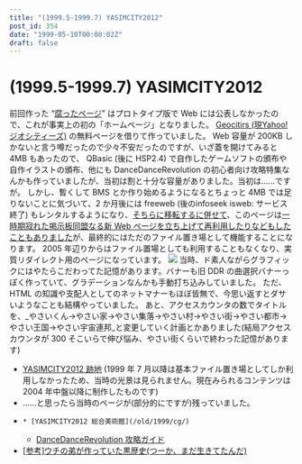 ```yaml
---
title: "(1999.5-1999.7) YASIMCITY2012"
post_id: 354
date: "1999-05-10T00:00:02Z"
draft: false
---
```


# (1999.5-1999.7) YASIMCITY2012

前回作った “[腐ったページ](/350)” はプロトタイプ版で Web には公表しなかったので、これが事実上の初の「ホームページ」となりました。 [Geocitirs (現Yahoo! ジオシティーズ)](http://geocities.yahoo.co.jp/) の無料ページを借りて作っていました。 Web 容量が 200KB しかないと言う噂だったので少々不安だったのですが、いざ蓋を開けてみると 4MB もあったので、  QBasic (後に HSP2.4) で自作したゲームソフトの頒布や自作イラストの頒布、他にも DanceDanceRevolution の初心者向け攻略特集なんかも作っていましたが、当初は割と十分な容量がありました。当初は……ですが。 しかし、暫くして BMS とか作り始めるようになるとちょっと 4MB では足りないことに気づいて、2 か月後には freeweb (後のinfoseek isweb: サービス終了) もレンタルするようになり、[そちらに移転するに併せて](/363)、このページは[一時期寂れた掲示板同盟なる新 Web ページを立ち上げて再利用したりなどもしたこともありました](/tag/declined)が、最終的にはただのファイル置き場として機能することになります。 2005 年辺りからはファイル置場としても利用することもなくなり、実質リダイレクト用のページになっています。 ![](/wp-content/uploads/1999/05/banner2012.png) 当時、ド素人ながらグラフィックにはやたらこだわってた記憶があります。バナーも旧 DDR の曲選択バナーっぽく作っていて、グラデーションなんかも手動打ち込みしていました。 ただ、 HTML の知識や支配人としてのネットマナーもほぼ皆無で、今思い返すとダサいようなことも結構やっていました。 あと、アクセスカウンタの数でタイトルを、_やさいくん→やさい家→やさい集落→やさい村→やさい街→やさい都市→やさい王国→やさい宇宙連邦_と変更していく計画とかありました(結局アクセスカウンタが 300 そこいらで伸び悩み、やさい街くらいで終わった記憶があります) 

  * [YASIMCITY2012 跡地](http://www.geocities.co.jp/Playtown-Domino/3933/) (1999 年 7 月以降は基本ファイル置き場としてしか利用しなかったため、当時の光景は見られません。現在みられるコンテンツは 2004 年中盤以降に制作したものです)
  * ……と思ったら当時のページが(部分的にですが)残っていました。
  *     * [YASIMCITY2012 総合美術館](/old/1999/cg/)
    * [DanceDanceRevolution 攻略ガイド](/old/1999/bemani/guide/ddr.html)
  * [[参考]ウチの弟が作っていた黒歴史(つーか、まだ生きてたんだ)](http://www.geocities.co.jp/Playtown-Domino/3541/)
